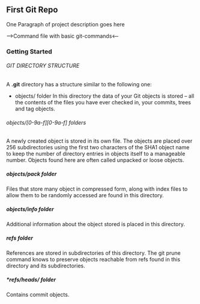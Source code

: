 ## First Git Repo 
One Paragraph of project description goes here

-->Command file with basic git-commands<--
### Getting Started
###### GIT DIRECTORY STRUCTURE
A **.git** directory has a structure similar to the following one:

   * objects/ folder
In this directory the data of your Git objects is stored – all the contents of the files you have ever checked in, your commits, trees and tag objects.
######        objects/[0-9a-f][0-9a-f] folders
A newly created object is stored in its own file. The objects are placed over 256 subdirectories using the first two characters of the SHA1 object name to keep the number of directory entries in objects itself to a manageable number. Objects found here are often called unpacked or loose objects.

##### objects/pack folder
Files that store many object in compressed form, along with index files to allow them to be randomly accessed are found in this directory.

##### objects/info folder
Additional information about the object stored is placed in this directory.
##### refs folder
References are stored in subdirectories of this directory. The git prune command knows to preserve objects reachable from refs found in this directory and its subdirectories.
##### *refs/heads/ folder
Contains commit objects.
